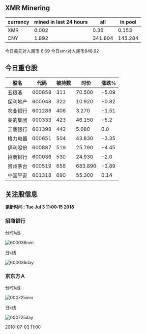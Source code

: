 ## XMR Minering

|currency|mined in last 24 hours|all|in pool|
|---|---|---|---|
|XMR|0.002|0.36|0.153|
|CNY|1.892|341.804|145.284|

今日美元对人民币 6.69	今日xmr对人民币948.62


## 今日重仓股 

|股名|代码|被持数|时价|涨跌%|
|---|---|---|---|---|
|五粮液|000858|311|70.500|-5.09|
|保利地产|600048|322|10.920|-0.82|
|农业银行|601288|406|3.270|-1.51|
|美的集团|000333|423|46.150|-5.2|
|工商银行|601398|442|5.080|0.0|
|格力电器|000651|504|43.830|-3.35|
|伊利股份|600887|519|25.790|-4.45|
|招商银行|600036|530|24.930|-2.0|
|贵州茅台|600519|658|683.890|-3.89|
|中国平安|601318|690|55.300|0.14|

## 关注股信息
**更新时间 : Tue Jul  3 11:00:15 2018**
### 招商银行 
分时k线

![600036min](http://image.sinajs.cn/newchart/min/n/sh600036.gif)

日k线

![600036day](http://image.sinajs.cn/newchart/daily/n/sh600036.gif)

### 京东方Ａ 
分时k线

![000725min](http://image.sinajs.cn/newchart/min/n/sz000725.gif)

日k线

![000725day](http://image.sinajs.cn/newchart/daily/n/sz000725.gif)

2018-07-03 11:00